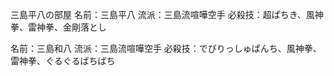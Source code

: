 ---
---
三島平八の部屋
名前：三島平八
流派：三島流喧嘩空手
必殺技：超ぱちき、風神拳、雷神拳、金剛落とし

名前：三島和八
流派：三島流喧嘩空手
必殺技：でびりっしゅぱんち、風神拳、雷神拳、ぐるぐるばちばち